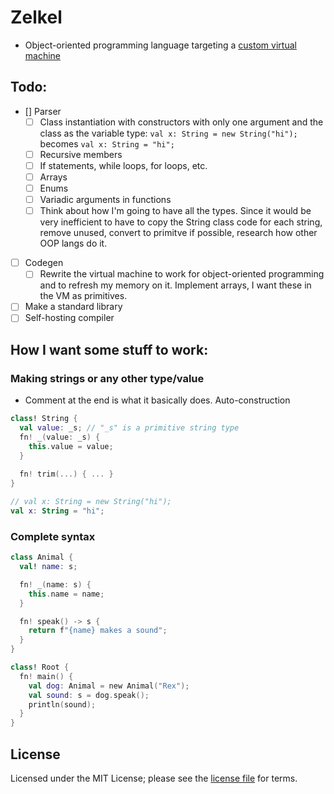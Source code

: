 # Zelkel
- Object-oriented programming language targeting a [custom virtual machine](https://github.com/johron/zelkel-vm)

## Todo:
- [] Parser
  - [ ] Class instantiation with constructors with only one argument and the class as the variable type: `val x: String = new String("hi");` becomes `val x: String = "hi";`
  - [ ] Recursive members
  - [ ] If statements, while loops, for loops, etc.
  - [ ] Arrays
  - [ ] Enums
  - [ ] Variadic arguments in functions
  - [ ] Think about how I'm going to have all the types. Since it would be very inefficient to have to copy the String class code for each string, remove unused, convert to primitve if possible, research how other OOP langs do it.
- [ ] Codegen
  - [ ] Rewrite the virtual machine to work for object-oriented programming and to refresh my memory on it. Implement arrays, I want these in the VM as primitives.
- [ ] Make a standard library
- [ ] Self-hosting compiler

## How I want some stuff to work:
### Making strings or any other type/value
- Comment at the end is what it basically does. Auto-construction
```kotlin
class! String {
  val value: _s; // "_s" is a primitive string type
  fn! _(value: _s) {
    this.value = value;
  }
  
  fn! trim(...) { ... }
}

// val x: String = new String("hi");
val x: String = "hi";
```
### Complete syntax
```kotlin
class Animal {
  val! name: s;

  fn! _(name: s) {
    this.name = name;
  }

  fn! speak() -> s {
    return f"{name} makes a sound";
  }
}

class! Root {
  fn! main() {
    val dog: Animal = new Animal("Rex");
    val sound: s = dog.speak();
    println(sound);
  }
}
```

## License
Licensed under the MIT License; please see the [license file](LICENSE) for terms.

